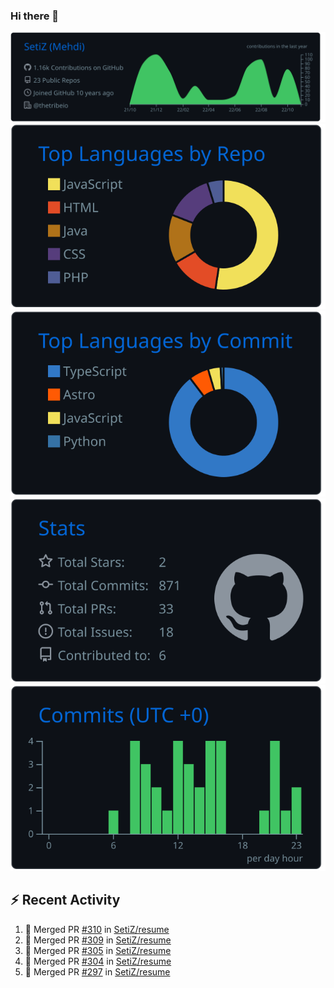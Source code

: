 ### Hi there 👋

![](https://raw.githubusercontent.com/SetiZ/SetiZ/master/profile-summary-card-output/github_dark/0-profile-details.svg)
![](https://raw.githubusercontent.com/SetiZ/SetiZ/master/profile-summary-card-output/github_dark/1-repos-per-language.svg)
![](https://raw.githubusercontent.com/SetiZ/SetiZ/master/profile-summary-card-output/github_dark/2-most-commit-language.svg)
![](https://raw.githubusercontent.com/SetiZ/SetiZ/master/profile-summary-card-output/github_dark/3-stats.svg)
![](https://raw.githubusercontent.com/SetiZ/SetiZ/master/profile-summary-card-output/github_dark/4-productive-time.svg)

## :zap: Recent Activity	

<!--START_SECTION:activity-->
1. 🎉 Merged PR [#310](https://github.com/SetiZ/resume/pull/310) in [SetiZ/resume](https://github.com/SetiZ/resume)
2. 🎉 Merged PR [#309](https://github.com/SetiZ/resume/pull/309) in [SetiZ/resume](https://github.com/SetiZ/resume)
3. 🎉 Merged PR [#305](https://github.com/SetiZ/resume/pull/305) in [SetiZ/resume](https://github.com/SetiZ/resume)
4. 🎉 Merged PR [#304](https://github.com/SetiZ/resume/pull/304) in [SetiZ/resume](https://github.com/SetiZ/resume)
5. 🎉 Merged PR [#297](https://github.com/SetiZ/resume/pull/297) in [SetiZ/resume](https://github.com/SetiZ/resume)
<!--END_SECTION:activity-->

<!--
**SetiZ/SetiZ** is a ✨ _special_ ✨ repository because its `README.md` (this file) appears on your GitHub profile.

Here are some ideas to get you started:

- 🔭 I’m currently working on ...
- 🌱 I’m currently learning ...
- 👯 I’m looking to collaborate on ...
- 🤔 I’m looking for help with ...
- 💬 Ask me about ...
- 📫 How to reach me: ...
- 😄 Pronouns: ...
- ⚡ Fun fact: ...
-->

